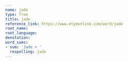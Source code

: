 ```yaml
---
name: jade
type: free
title: jade
reference_link: https://www.etymonline.com/word/jade
root_name: 
root_language: 
denotation: 
word_sums:
- sum: 'Jade + '
  respelling: jade
---
```

